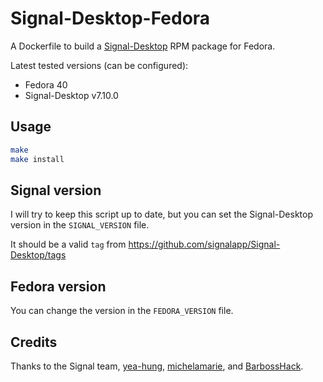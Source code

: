 # Signal-Desktop-Fedora

A Dockerfile to build a [Signal-Desktop](https://github.com/signalapp/Signal-Desktop) RPM package for Fedora.

Latest tested versions (can be configured):

- Fedora 40
- Signal-Desktop v7.10.0

## Usage

```bash
make
make install
```

## Signal version

I will try to keep this script up to date, but you can set the Signal-Desktop version in the `SIGNAL_VERSION` file.

It should be a valid `tag` from <https://github.com/signalapp/Signal-Desktop/tags>

## Fedora version

You can change the version in the `FEDORA_VERSION` file.

## Credits

Thanks to the Signal team, [yea-hung](https://github.com/signalapp/Signal-Desktop/issues/4530#issuecomment-1079834967), [michelamarie](https://github.com/michelamarie/fedora-signal/wiki/How-to-compile-Signal-Desktop-for-Fedora), and [BarbossHack](https://github.com/BarbossHack/Signal-Desktop-Fedora).

